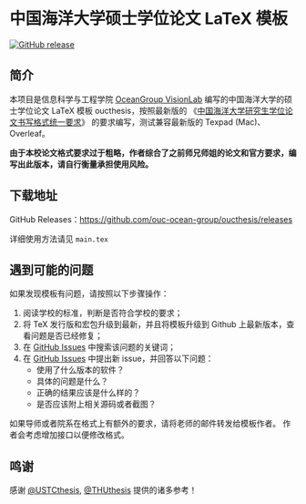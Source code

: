 # 中国海洋大学硕士学位论文 LaTeX 模板
[![GitHub release](https://img.shields.io/github/release/ouc-ocean-group/oucthesis/all.svg)](https://github.com/ouc-ocean-group/oucthesis/releases/latest)
## 简介
本项目是信息科学与工程学院 [OceanGroup VisionLab](https://og.oucvision.top) 编写的中国海洋大学的硕士学位论文 LaTeX 模板 oucthesis，按照最新版的
《[中国海洋大学研究生学位论文书写格式统一要求](http://grad.ouc.edu.cn/39/69/c1660a14697/page.psp)》
的要求编写，测试兼容最新版的 Texpad (Mac)、Overleaf。

**由于本校论文格式要求过于粗略，作者综合了之前师兄师姐的论文和官方要求，编写出此版本，请自行衡量承担使用风险。**

## 下载地址
GitHub Releases：https://github.com/ouc-ocean-group/oucthesis/releases

详细使用方法请见 `main.tex`

## 遇到可能的问题

如果发现模板有问题，请按照以下步骤操作：

1. 阅读学校的标准，判断是否符合学校的要求；
2. 将 TeX 发行版和宏包升级到最新，并且将模板升级到 Github 上最新版本，查看问题是否已经修复；
3. 在 [GitHub Issues](https://github.com/ouc-ocean-group/oucthesis/issues)
中搜索该问题的关键词；
5. 在 [GitHub Issues](https://github.com/ouc-ocean-group/oucthesis/issues)
中提出新 issue，并回答以下问题：
    - 使用了什么版本的软件？
    - 具体的问题是什么？
    - 正确的结果应该是什么样的？
    - 是否应该附上相关源码或者截图？

如果导师或者院系在格式上有额外的要求，请将老师的邮件转发给模板作者。
作者会考虑增加接口以便修改格式。


## 鸣谢

感谢 [@USTCthesis](https://github.com/ustctug/ustcthesis), [@THUthesis](https://github.com/xueruini/thuthesis) 提供的诸多参考！
